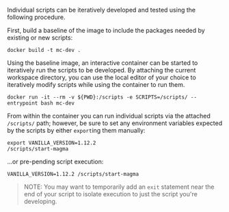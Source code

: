 Individual scripts can be iteratively developed and tested using the following procedure.

First, build a baseline of the image to include the packages needed by existing or new scripts:

```shell script
docker build -t mc-dev .
```

Using the baseline image, an interactive container can be started to iteratively run the scripts to be developed. By attaching the current workspace directory, you can use the local editor of your choice to iteratively modify scripts while using the container to run them.

```shell script
docker run -it --rm -v ${PWD}:/scripts -e SCRIPTS=/scripts/ --entrypoint bash mc-dev 
```

From within the container you can run individual scripts via the attached `/scripts/` path; however, be sure to set any environment variables expected by the scripts by either `export`ing them manually:

```shell script
export VANILLA_VERSION=1.12.2
/scripts/start-magma
```

...or pre-pending script execution:

```shell script
VANILLA_VERSION=1.12.2 /scripts/start-magma
```

> NOTE: You may want to temporarily add an `exit` statement near the end of your script to isolate execution to just the script you're developing.

